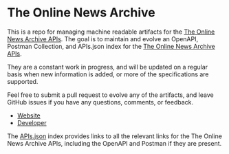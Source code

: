 # The Online News ArchiveThis is a repo for managing machine readable artifacts for the [The Online News Archive APIs](https://onlinenewsarchive.com). The goal is to maintain and evolve an OpenAPI, Postman Collection, and APIs.json index for the [The Online News Archive APIs](https://onlinenewsarchive.com).They are a constant work in progress, and will be updated on a regular basis when new information is added, or more of the specifications are supported.Feel free to submit a pull request to evolve any of the artifacts, and leave GitHub issues if you have any questions, comments, or feedback.- [Website](https://onlinenewsarchive.com)- [Developer](https://onlinenewsarchive.com)The [APIs.json](https://github.com/api-evangelist/the-online-news-archive/blob/master/apis.json) index provides links to all the relevant links for the The Online News Archive APIs, including the OpenAPI and Postman if they are present.